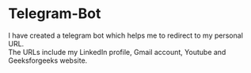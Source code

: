 # Telegram-Bot

I have created a telegram bot which helps me to redirect to my personal URL. <br>
The URLs include my LinkedIn profile, Gmail account, Youtube and Geeksforgeeks website.
